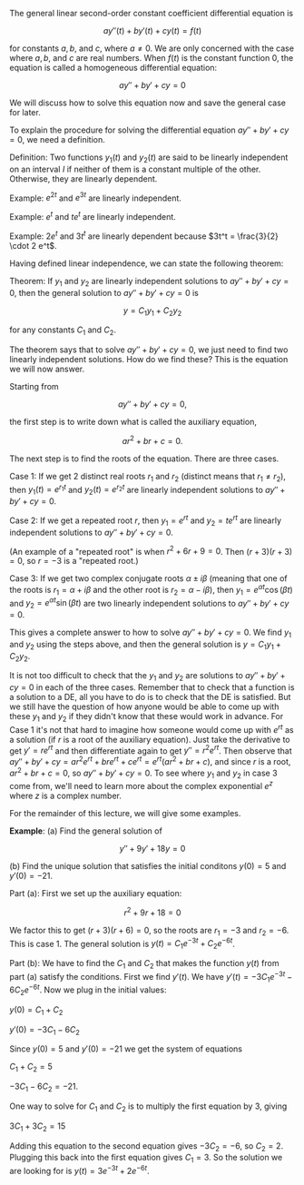 The general linear second-order constant coefficient differential equation is


$$ay''(t) + by'(t) + cy(t) = f(t)$$


for constants $a,b,$ and $c$, where $a \ne 0$. We are only concerned with the case where $a,b$, and $c$ are real numbers.
When $f(t)$ is the constant function $0$, the equation is called a homogeneous differential equation:


$$ay'' + by' + cy = 0 $$


We will discuss how to solve this equation now and save the general case for later.

To explain the procedure for solving the differential equation $ay'' + by' + cy = 0$, we need a definition.

Definition: Two functions $y_1(t)$ and $y_2(t)$ are said to be linearly independent on an interval $I$ if neither of them is a constant multiple of the other. Otherwise, they are linearly dependent.

Example: $e^{2t}$ and $e^{3t}$ are linearly independent.

Example: $e^t$ and $t e^t$ are linearly independent.

Example: $2e^t$ and $3t^t$ are linearly dependent because $3t^t = \frac{3}{2} \cdot 2 e^t$.

Having defined linear independence, we can state the following theorem:

Theorem: If $y_1$ and $y_2$ are linearly independent solutions to $ay'' + by' + cy = 0$, then the general solution to $ay'' + by' + cy = 0$ is


$$
y = C_1 y_1 + C_2 y_2
$$


for any constants $C_1$ and $C_2$.

The theorem says that to solve $ay'' + by' + cy = 0$, we just need to find two linearly independent solutions. How do we find these? This is the equation we will now answer.

Starting from


$$ay'' + by' + cy = 0,$$


the first step is to write down what is called the auxiliary equation,


$$ar^2 + br + c=0.$$


The next step is to find the roots of the equation. There are three cases.

Case 1: If we get $2$ distinct real roots $r_1$ and $r_2$ (distinct means that $r_1 \ne r_2$), then $y_1(t) = e^{r_1 t}$ and $y_2(t) = e^{r_2 t}$ are linearly independent solutions to $ay'' + by' + cy = 0$.

Case 2: If we get a repeated root $r$, then $y_1 = e^{rt}$ and $y_2 = t e^{rt}$ are linearly independent solutions to $ay'' + by' + cy = 0$.

(An example of a "repeated root" is when $r^2+6r+9=0$. Then $(r+3)(r+3)=0$, so $r=-3$ is a "repeated root.)

Case 3: If we get two complex conjugate roots $\alpha \pm i \beta$ (meaning that one of the roots is $r_1 = \alpha + i \beta$ and the other root is $r_2 = \alpha - i \beta$), then $y_1 = e^{\alpha t} \cos(\beta t)$ and $y_2 = e^{\alpha t} \sin(\beta t)$ are two linearly independent solutions to $ay'' + by' + cy = 0$.

This gives a complete answer to how to solve $ay'' + by' + cy = 0$. We find $y_1$ and $y_2$ using the steps above, and then the general solution is $y = C_1 y_1 + C_2 y_2$.

It is not too difficult to check that the $y_1$ and $y_2$ are solutions to $ay'' + by' + cy = 0$ in each of the three cases. Remember that to check that a function is a solution to a DE, all you have to do is to check that the DE is satisfied. But we still have the question of how anyone would be able to come up with these $y_1$ and $y_2$ if they didn't know that these would work in advance. For Case 1 it's not that hard to imagine how someone would come up with $e^{rt}$ as a solution (if $r$ is a root of the auxiliary equation). Just take the derivative to get $y' = re^{rt}$ and then differentiate again to get $y'' = r^2 e^{rt}$. Then observe that $ay'' + by' + cy = a r^2 e^{rt} + br e^{rt} + c e^{rt} = e^{rt}(ar^2 + br + c)$, and since $r$ is a root, $ar^2 + br+c=0$, so $ay'' + by' + cy = 0$. To see where $y_1$ and $y_2$ in case 3 come from, we'll need to learn more about the complex exponential $e^{z}$ where $z$ is a complex number.

For the remainder of this lecture, we will give some examples.

**Example**: (a) Find the general solution of

$$y'' + 9y' + 18y = 0$$

(b) Find the unique solution that satisfies the initial conditons $y(0)=5$ and $y'(0)=-21$.

Part (a): First we set up the auxiliary equation:

$$r^2+9r+18=0$$

We factor this to get $(r+3)(r+6)=0$, so the roots are $r_1 = -3$ and $r_2=-6$. This is case 1. The general solution is $y(t) = C_1 e^{-3t} + C_2 e^{-6t}$.

Part (b): We have to find the $C_1$ and $C_2$ that makes the function $y(t)$ from part (a) satisfy the conditions. First we find $y'(t)$. We have $y'(t) = -3C_1 e^{-3t} -6 C_2 e^{-6t}$. Now we plug in the initial values:

$y(0) = C_1 + C_2$

$y'(0) = -3 C_1 - 6C_2$

Since $y(0)=5$ and $y'(0)=-21$ we get the system of equations

$C_1 + C_2 = 5$

$-3C_1 - 6C_2 = -21$.

One way to solve for $C_1$ and $C_2$ is to multiply the first equation by $3$, giving

$3C_1 + 3C_2 = 15$

Adding this equation to the second equation gives $-3 C_2 = -6$, so $C_2=2$. Plugging this back into the first equation gives $C_1 = 3$. So the solution we are looking for is $y(t) = 3 e^{-3t} + 2e^{-6t}$.
